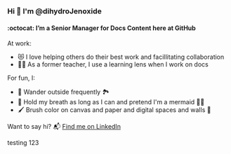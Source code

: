 ### Hi 👋 I'm @dihydroJenoxide

#### :octocat: I’m a Senior Manager for Docs Content here at GitHub

At work:
- 😻 I love helping others do their best work and facillitating collaboration
- 👩‍🏫 As a former teacher, I use a learning lens when I work on docs

For fun, I:
- 🥾 Wander outside frequently 🏞️ 
- 🤿 Hold my breath as long as I can and pretend I'm a mermaid 🧜‍♀️
- 🖌️ Brush color on canvas and paper and digital spaces and walls 🎨

Want to say hi? 📬 [Find me on LinkedIn](https://www.linkedin.com/in/christensen-jenni/)

testing 123
